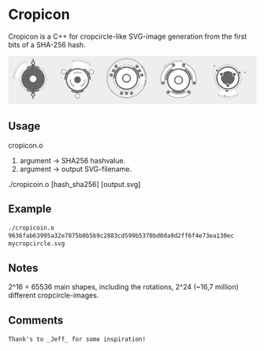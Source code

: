 Cropicon
========

Cropicon is a C++ for cropcircle-like SVG-image generation from the first bits of a SHA-256 hash.

![Sample Cropicon images](example.jpg "Cropicoin examples")


Usage
-----

cropicon.o

1. argument -> SHA256 hashvalue.
2. argument -> output SVG-filename.
 

./cropicoin.o [hash_sha256] [output.svg]

Example
-------
	./cropicoin.o 9636fab63995a32e7875b0b5b9c2883cd599b5370bd0da9d2ff6f4e73ea130ec mycropcircle.svg


Notes
-----
2^16 = 65536 main shapes, including the rotations, 2^24 (~16,7 million) different cropcircle-images.


Comments
--------
	Thank's to _Jeff_ for some inspiration!
		
